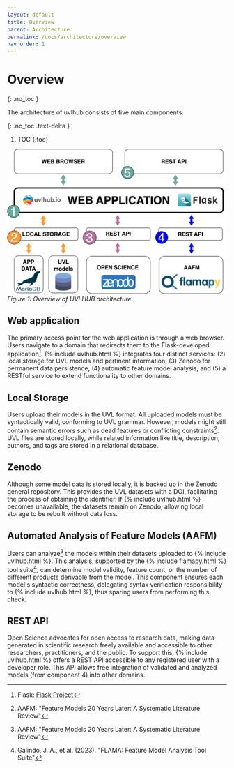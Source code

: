 ```yaml
---
layout: default
title: Overview
parent: Architecture
permalink: /docs/architecture/overview
nav_order: 1
---
```


# Overview
{: .no_toc }

The architecture of uvlhub consists of five main components. 

{: .no_toc .text-delta }

1. TOC
{:toc}

![UVLHUB Architecture Overview](/assets/images/uvlhub_architecture.svg)
*Figure 1: Overview of UVLHUB architecture.*

## Web application

The primary access point for the web application is through a web browser. Users navigate to a domain that redirects them to the Flask-developed application[^1]. {% include uvlhub.html %} integrates four distinct services: (2) local storage for UVL models and pertinent information, (3) Zenodo for permanent data persistence, (4) automatic feature model analysis, and (5) a RESTful service to extend functionality to other domains.

## Local Storage

Users upload their models in the UVL format. All uploaded models must be syntactically valid, conforming to UVL grammar. However, models might still contain semantic errors such as dead features or conflicting constraints[^2]. UVL files are stored locally, while related information like title, description, authors, and tags are stored in a relational database.

## Zenodo

Although some model data is stored locally, it is backed up in the Zenodo general repository. This provides the UVL datasets with a DOI, facilitating the process of obtaining the identifier. If {% include uvlhub.html %} becomes unavailable, the datasets remain on Zenodo, allowing local storage to be rebuilt without data loss.

## Automated Analysis of Feature Models (AAFM)

Users can analyze[^2] the models within their datasets uploaded to {% include uvlhub.html %}. This analysis, supported by the {% include flamapy.html %} tool suite[^3], can determine model validity, feature count, or the number of different products derivable from the model. This component ensures each model's syntactic correctness, delegating syntax verification responsibility to {% include uvlhub.html %}, thus sparing users from performing this check.

## REST API

Open Science advocates for open access to research data, making data generated in scientific research freely available and accessible to other researchers, practitioners, and the public. To support this, {% include uvlhub.html %} offers a REST API accessible to any registered user with a developer role. This API allows free integration of validated and analyzed models (from component 4) into other domains.

[^1]: Flask: [Flask Project](https://flask.palletsprojects.com)
[^2]: AAFM: "Feature Models 20 Years Later: A Systematic Literature Review"
[^3]: Galindo, J. A., et al. (2023). "FLAMA: Feature Model Analysis Tool Suite"
